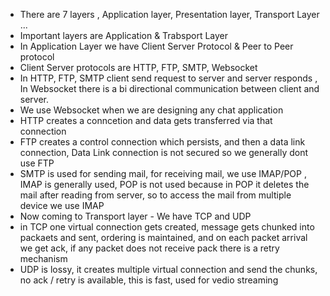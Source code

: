 - There are 7 layers , Application layer, Presentation layer, Transport Layer ...
- Important layers are Application & Trabsport Layer
- In Application Layer we have Client Server Protocol & Peer to Peer protocol
- Client Server protocols are HTTP, FTP, SMTP, Websocket
- In HTTP, FTP, SMTP client send request to server and server responds , In Websocket there is a bi directional communication between client and server.
- We use Websocket when we are designing any chat application
- HTTP creates a conncetion and data gets transferred via that connection
- FTP creates a control connection which persists, and then a data link connection, Data Link connection is not secured so we generally dont use FTP
- SMTP is used for sending mail, for receiving mail, we use IMAP/POP , IMAP is generally used, POP is not used because in POP it deletes the mail after reading from server, so to access the mail from multiple device we use IMAP
- Now coming to Transport layer - We have TCP and UDP
- in TCP one virtual connection gets created, message gets chunked into packaets and sent, ordering is maintained, and on each packet arrival we get ack, if any packet does not receive pack there is a retry mechanism
- UDP is lossy, it creates multiple virtual connection and send the chunks, no ack / retry is available, this is fast, used for vedio streaming
